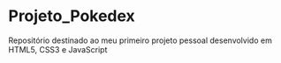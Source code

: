 # Projeto_Pokedex
 Repositório destinado ao meu primeiro projeto pessoal desenvolvido em HTML5, CSS3 e JavaScript
